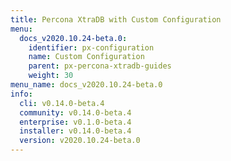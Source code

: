 ```yaml
---
title: Percona XtraDB with Custom Configuration
menu:
  docs_v2020.10.24-beta.0:
    identifier: px-configuration
    name: Custom Configuration
    parent: px-percona-xtradb-guides
    weight: 30
menu_name: docs_v2020.10.24-beta.0
info:
  cli: v0.14.0-beta.4
  community: v0.14.0-beta.4
  enterprise: v0.1.0-beta.4
  installer: v0.14.0-beta.4
  version: v2020.10.24-beta.0
---
```


